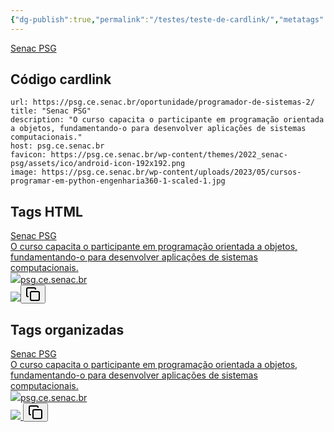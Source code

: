```yaml
---
{"dg-publish":true,"permalink":"/testes/teste-de-cardlink/","metatags":{"description":"teste de links em cards.","og:image":"curso-prog.jpeg"},"hideInGraph":true,"tags":["teste","card"],"updated":"2025-04-04T10:23:21.731-03:00"}
---
```



[Senac PSG](https://psg.ce.senac.br/oportunidade/programador-de-sistemas-2/)

## Código cardlink

```cardlink
url: https://psg.ce.senac.br/oportunidade/programador-de-sistemas-2/
title: "Senac PSG"
description: "O curso capacita o participante em programação orientada a objetos, fundamentando-o para desenvolver aplicações de sistemas computacionais."
host: psg.ce.senac.br
favicon: https://psg.ce.senac.br/wp-content/themes/2022_senac-psg/assets/ico/android-icon-192x192.png
image: https://psg.ce.senac.br/wp-content/uploads/2023/05/cursos-programar-em-python-engenharia360-1-scaled-1.jpg
```

## Tags HTML

<div class="auto-card-link-container" data-auto-card-link-depth="-1"><a class="auto-card-link-card" href="https://psg.ce.senac.br/oportunidade/programador-de-sistemas-2/"><div class="auto-card-link-main"><div class="auto-card-link-title">Senac PSG</div><div class="auto-card-link-description">O curso capacita o participante em programação orientada a objetos, fundamentando-o para desenvolver aplicações de sistemas computacionais.</div><div class="auto-card-link-host"><img class="auto-card-link-favicon" src="https://psg.ce.senac.br/wp-content/themes/2022_senac-psg/assets/ico/android-icon-192x192.png"><span>psg.ce.senac.br</span></div></div><img class="auto-card-link-thumbnail" src="https://psg.ce.senac.br/wp-content/uploads/2023/05/cursos-programar-em-python-engenharia360-1-scaled-1.jpg" draggable="false"></a><button class="auto-card-link-copy-url clickable-icon" aria-label="Copy URL
https://psg.ce.senac.br/oportunidade/programador-de-sistemas-2/"><svg xmlns="http://www.w3.org/2000/svg" width="24" height="24" viewBox="0 0 24 24" fill="none" stroke="currentColor" stroke-width="2" stroke-linecap="round" stroke-linejoin="round" class="svg-icon lucide-copy"><rect x="8" y="8" width="14" height="14" rx="2" ry="2"></rect><path d="M4 16c-1.1 0-2-.9-2-2V4c0-1.1.9-2 2-2h10c1.1 0 2 .9 2 2"></path></svg></button></div>

## Tags organizadas

<div class="auto-card-link-container" data-auto-card-link-depth="-1">
<a class="auto-card-link-card" href="https://psg.ce.senac.br/oportunidade/programador-de-sistemas-2/">
<div class="auto-card-link-main">
<div class="auto-card-link-title">Senac PSG</div>
<div class="auto-card-link-description">O curso capacita o participante em programação orientada a objetos, fundamentando-o para desenvolver aplicações de sistemas computacionais.</div>
<div class="auto-card-link-host">
<img class="auto-card-link-favicon" src="https://psg.ce.senac.br/wp-content/themes/2022_senac-psg/assets/ico/android-icon-192x192.png"><span>psg.ce.senac.br</span>
</div></div>
<img class="auto-card-link-thumbnail" src="https://psg.ce.senac.br/wp-content/uploads/2023/05/cursos-programar-em-python-engenharia360-1-scaled-1.jpg" draggable="false">
</a>
<button class="auto-card-link-copy-url clickable-icon" aria-label="Copy URL
https://psg.ce.senac.br/oportunidade/programador-de-sistemas-2/">
<svg xmlns="http://www.w3.org/2000/svg" width="24" height="24" viewBox="0 0 24 24" fill="none" stroke="currentColor" stroke-width="2" stroke-linecap="round" stroke-linejoin="round" class="svg-icon lucide-copy"><rect x="8" y="8" width="14" height="14" rx="2" ry="2"></rect><path d="M4 16c-1.1 0-2-.9-2-2V4c0-1.1.9-2 2-2h10c1.1 0 2 .9 2 2"></path></svg>
</button>
</div>

